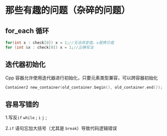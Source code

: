 # 那些有趣的问题（杂碎的问题）
## for_each 循环
```cpp
for(int x : check[0]) x = 1;//无法改变值，x是拷贝值
for (int &x : check[0]) x = 1;//正确写法
```
## 迭代器初始化
Cpp 容器允许使用迭代器进行初始化，只要元素类型兼容，可以跨容器初始化
```cpp
Container2 new_container(old_container.begin(), old_container.end());
```
## 容易写错的
1.写反`if` `while` ; `i` `j` ; `` ``

2.`if` 语句忘加大括号（尤其是 `break`）导致代码逻辑错误
